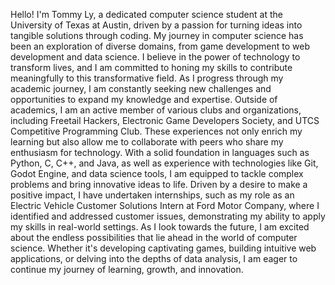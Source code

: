 Hello! I'm Tommy Ly, a dedicated computer science student at the University of Texas at Austin, driven by a passion for turning ideas into tangible solutions through coding. My journey in computer science has been an exploration of diverse domains, from game development to web development and data science. I believe in the power of technology to transform lives, and I am committed to honing my skills to contribute meaningfully to this transformative field. As I progress through my academic journey, I am constantly seeking new challenges and opportunities to expand my knowledge and expertise. Outside of academics, I am an active member of various clubs and organizations, including Freetail Hackers, Electronic Game Developers Society, and UTCS Competitive Programming Club. These experiences not only enrich my learning but also allow me to collaborate with peers who share my enthusiasm for technology. With a solid foundation in languages such as Python, C, C++, and Java, as well as experience with technologies like Git, Godot Engine, and data science tools, I am equipped to tackle complex problems and bring innovative ideas to life. Driven by a desire to make a positive impact, I have undertaken internships, such as my role as an Electric Vehicle Customer Solutions Intern at Ford Motor Company, where I identified and addressed customer issues, demonstrating my ability to apply my skills in real-world settings. As I look towards the future, I am excited about the endless possibilities that lie ahead in the world of computer science. Whether it's developing captivating games, building intuitive web applications, or delving into the depths of data analysis, I am eager to continue my journey of learning, growth, and innovation.

<!---
tommyly471/tommyly471 is a ✨ special ✨ repository because its `README.md` (this file) appears on your GitHub profile.
You can click the Preview link to take a look at your changes.
--->
